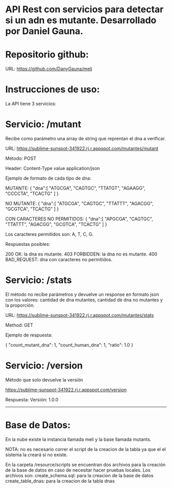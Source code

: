 # API Rest con servicios para detectar si un adn es mutante. Desarrollado por Daniel Gauna.

# Repositorio github:

URL: https://github.com/DanyGauna/meli

# Instrucciones de uso:

La API tiene 3 servicios:

# Servicio: /mutant
Recibe como parámetro una array de string que reprentan el dna a verificar.

URL: https://sublime-sunspot-341922.rj.r.appspot.com/mutantes/mutant

Método: POST

Header: Content-Type value application/json

Ejemplo de formato de cada tipo de dna:

MUTANTE: 
{
   "dna":[
      "ATGCGA",
      "CAGTGC",
      "TTATGT",
      "AGAAGG",
      "CCCCTA",
      "TCACTG"
   ]
}

NO MUTANTE: 
{
   "dna":[
      "ATGCGA",
      "CAGTGC",
      "TTATTT",
      "AGACGG",
      "GCGTCA",
      "TCACTG"
   ]
}

CON CARACTERES NO PERMITIDOS: 
{
   "dna":[
      "APGCGA",
      "CAGTGC",
      "TTATTT",
      "AGACGG",
      "GCGTCA",
      "TCACTG"
   ]
}

Los caracteres permitidos son: A, T, C, G.

Respuestas posibles:

200 OK: la dna es mutante.
403 FORBIDDEN: la dna no es mutante.
400 BAD_REQUEST: dna con caracteres no permitidos.

# Servicio: /stats
El método no recibe parámetros y devuelve un response en formato json con los valores: cantidad de dna mutantes, cantidad de dna no mutantes y la proporción.

URL: https://sublime-sunspot-341922.rj.r.appspot.com/mutantes/stats

Method: GET

Ejemplo de respuesta:

{
    "count_mutant_dna": 1,
    "count_human_dna": 1,
    "ratio": 1.0
}

# Servicio: /version

Método que solo devuelve la versión

https://sublime-sunspot-341922.rj.r.appspot.com/version

Respuesta: Versión: 1.0.0
_____________________________________________________________________________________________________________________________________________________________

# Base de Datos:

En la nube existe la instancia llamada meli y la base llamada mutants.

NOTA: no es necesario correr el script de la creacion de la tabla ya que el el sistema la creará si no existe.

En la carpeta /resource/scripts se encuentran dos archivos para la creación de la base de datos en caso de necesitar hacer pruebas locales.
Los archivos son:
create_schema.sql: para la creacion de la base de datos
create_table_dnas: para la creacion de la tabla dnas


